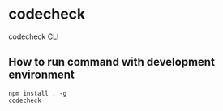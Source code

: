 # codecheck
codecheck CLI

## How to run command with development environment

```
npm install . -g
codecheck
```

